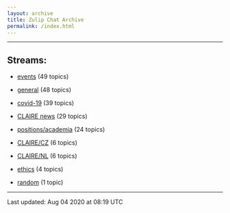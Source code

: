 ```yaml
---
layout: archive
title: Zulip Chat Archive
permalink: /index.html
---
```


---

## Streams:

* [events](stream/201207-events/index.html) (49 topics)

* [general](stream/201199-general/index.html) (48 topics)

* [covid-19](stream/226112-covid-19/index.html) (39 topics)

* [CLAIRE news](stream/201957-CLAIRE-news/index.html) (29 topics)

* [positions/academia](stream/203258-positions/academia/index.html) (24 topics)

* [CLAIRE/CZ](stream/203399-CLAIRE/CZ/index.html) (6 topics)

* [CLAIRE/NL](stream/203255-CLAIRE/NL/index.html) (6 topics)

* [ethics](stream/228366-ethics/index.html) (4 topics)

* [random](stream/202125-random/index.html) (1 topic)

<hr><p>Last updated: Aug 04 2020 at 08:19 UTC</p>